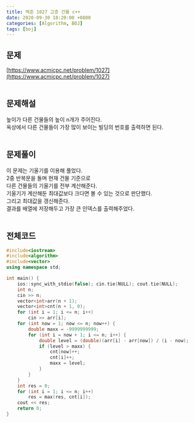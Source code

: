 ```yaml
---
title: 백준 1027 고층 건물 c++
date: 2020-09-30 18:20:00 +0800
categories: [Algorithm, BOJ]
tags: [boj]
---
```


## 문제
[https://www.acmicpc.net/problem/1027](https://www.acmicpc.net/problem/1027)  
<br>

## 문제해설  
높이가 다른 건물들의 높이 n개가 주어진다.  
옥상에서 다른 건물들이 가장 많이 보이는 빌딩의 번호를 출력하면 된다.  
<br>

## 문제풀이  
이 문제는 기울기를 이용해 풀었다.  
2중 반복문을 돌며 현재 건물 기준으로  
다른 건물들의 기울기를 전부 계산해준다.  
기울기가 계산해둔 최대값보다 크다면 볼 수 있는 것으로 판단했다.  
그리고 최대값을 갱신해준다.  
결과를 배열에 저장해두고 가장 큰 인덱스를 출력해주었다.   
<br>


## 전체코드  
```c++
#include<iostream>
#include<algorithm>
#include<vector>
using namespace std;

int main() {
	ios::sync_with_stdio(false); cin.tie(NULL); cout.tie(NULL);
	int n;
	cin >> n;
	vector<int>arr(n + 1);
	vector<int>cnt(n + 1, 0);
	for (int i = 1; i <= n; i++)
		cin >> arr[i];
	for (int now = 1; now <= n; now++) {
		double maxx = -9999999999;
		for (int i = now + 1; i <= n; i++) {
			double level = (double)(arr[i] - arr[now]) / (i - now);
			if (level > maxx) {
				cnt[now]++;
				cnt[i]++;
				maxx = level;
			}
		}
	}
	int res = 0;
	for (int i = 1; i <= n; i++)
		res = max(res, cnt[i]);
	cout << res;
	return 0;
}
```